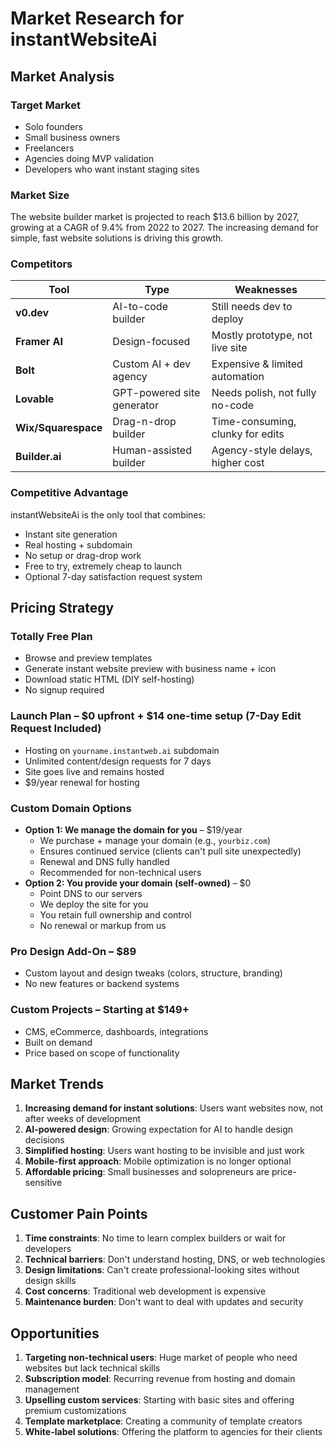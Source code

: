 # Market Research for instantWebsiteAi

## Market Analysis

### Target Market
- Solo founders
- Small business owners
- Freelancers
- Agencies doing MVP validation
- Developers who want instant staging sites

### Market Size
The website builder market is projected to reach $13.6 billion by 2027, growing at a CAGR of 9.4% from 2022 to 2027. The increasing demand for simple, fast website solutions is driving this growth.

### Competitors

| Tool | Type | Weaknesses |
|------|------|------------|
| **v0.dev** | AI-to-code builder | Still needs dev to deploy |
| **Framer AI** | Design-focused | Mostly prototype, not live site |
| **Bolt** | Custom AI + dev agency | Expensive & limited automation |
| **Lovable** | GPT-powered site generator | Needs polish, not fully no-code |
| **Wix/Squarespace** | Drag-n-drop builder | Time-consuming, clunky for edits |
| **Builder.ai** | Human-assisted builder | Agency-style delays, higher cost |

### Competitive Advantage
instantWebsiteAi is the only tool that combines:
- Instant site generation
- Real hosting + subdomain
- No setup or drag-drop work
- Free to try, extremely cheap to launch
- Optional 7-day satisfaction request system

## Pricing Strategy

### Totally Free Plan
- Browse and preview templates
- Generate instant website preview with business name + icon
- Download static HTML (DIY self-hosting)
- No signup required

### Launch Plan – $0 upfront + $14 one-time setup (7-Day Edit Request Included)
- Hosting on `yourname.instantweb.ai` subdomain
- Unlimited content/design requests for 7 days
- Site goes live and remains hosted
- $9/year renewal for hosting

### Custom Domain Options
- **Option 1: We manage the domain for you** – $19/year
  - We purchase + manage your domain (e.g., `yourbiz.com`)
  - Ensures continued service (clients can't pull site unexpectedly)
  - Renewal and DNS fully handled
  - Recommended for non-technical users
- **Option 2: You provide your domain (self-owned)** – $0
  - Point DNS to our servers
  - We deploy the site for you
  - You retain full ownership and control
  - No renewal or markup from us

### Pro Design Add-On – $89
- Custom layout and design tweaks (colors, structure, branding)
- No new features or backend systems

### Custom Projects – Starting at $149+
- CMS, eCommerce, dashboards, integrations
- Built on demand
- Price based on scope of functionality

## Market Trends
1. **Increasing demand for instant solutions**: Users want websites now, not after weeks of development
2. **AI-powered design**: Growing expectation for AI to handle design decisions
3. **Simplified hosting**: Users want hosting to be invisible and just work
4. **Mobile-first approach**: Mobile optimization is no longer optional
5. **Affordable pricing**: Small businesses and solopreneurs are price-sensitive

## Customer Pain Points
1. **Time constraints**: No time to learn complex builders or wait for developers
2. **Technical barriers**: Don't understand hosting, DNS, or web technologies
3. **Design limitations**: Can't create professional-looking sites without design skills
4. **Cost concerns**: Traditional web development is expensive
5. **Maintenance burden**: Don't want to deal with updates and security

## Opportunities
1. **Targeting non-technical users**: Huge market of people who need websites but lack technical skills
2. **Subscription model**: Recurring revenue from hosting and domain management
3. **Upselling custom services**: Starting with basic sites and offering premium customizations
4. **Template marketplace**: Creating a community of template creators
5. **White-label solutions**: Offering the platform to agencies for their clients
